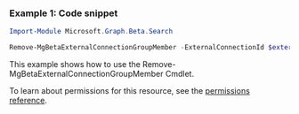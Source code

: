### Example 1: Code snippet

```powershellImport-Module Microsoft.Graph.Beta.Search

Remove-MgBetaExternalConnectionGroupMember -ExternalConnectionId $externalConnectionId -ExternalGroupId $externalGroupId -IdentityId $identityId
```
This example shows how to use the Remove-MgBetaExternalConnectionGroupMember Cmdlet.
To learn about permissions for this resource, see the [permissions reference](/graph/permissions-reference).

